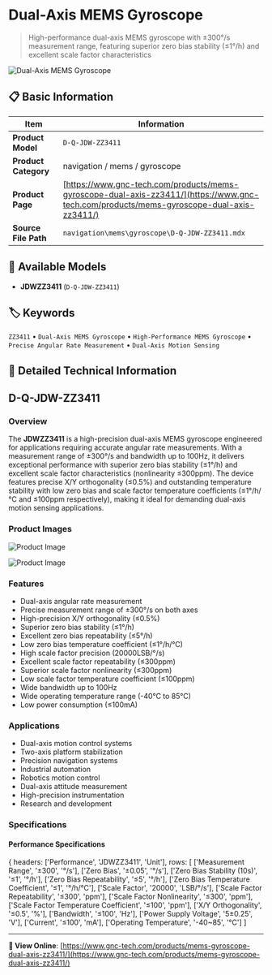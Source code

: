 # Dual-Axis MEMS Gyroscope

> High-performance dual-axis MEMS gyroscope with ±300°/s measurement range, featuring superior zero bias stability (≤1°/h) and excellent scale factor characteristics

![Dual-Axis MEMS Gyroscope](https://www.gnc-tech.com/images/products/navigation/mems/gyroscope/D-Q-JDW-ZZ3411/D-Q-JDW-ZZ3411.webp)

## 📋 Basic Information

| Item | Information |
|------|------|
| **Product Model** | `D-Q-JDW-ZZ3411` |
| **Product Category** | navigation / mems / gyroscope |
| **Product Page** | [https://www.gnc-tech.com/products/mems-gyroscope-dual-axis-zz3411/](https://www.gnc-tech.com/products/mems-gyroscope-dual-axis-zz3411/) |
| **Source File Path** | `navigation\mems\gyroscope\D-Q-JDW-ZZ3411.mdx` |

## 🔧 Available Models

- **JDWZZ3411** (`D-Q-JDW-ZZ3411`)

## 🏷️ Keywords

`ZZ3411` • `Dual-Axis MEMS Gyroscope` • `High-Performance MEMS Gyroscope` • `Precise Angular Rate Measurement` • `Dual-Axis Motion Sensing`

## 📖 Detailed Technical Information

## D-Q-JDW-ZZ3411

### Overview

The **JDWZZ3411** is a high-precision dual-axis MEMS gyroscope engineered for applications requiring accurate angular rate measurements. With a measurement range of ±300°/s and bandwidth up to 100Hz, it delivers exceptional performance with superior zero bias stability (≤1°/h) and excellent scale factor characteristics (nonlinearity ≤300ppm). The device features precise X/Y orthogonality (≤0.5%) and outstanding temperature stability with low zero bias and scale factor temperature coefficients (≤1°/h/°C and ≤100ppm respectively), making it ideal for demanding dual-axis motion sensing applications.

### Product Images

![Product Image](https://www.gnc-tech.com/products/navigation/mems/gyroscope/D-Q-JDW-ZZ3411/D-Q-JDW-ZZ3411-Slide-01.webp)

![Product Image](https://www.gnc-tech.com/products/navigation/mems/gyroscope/D-Q-JDW-ZZ3411/D-Q-JDW-ZZ3411-Slide-02.webp)

### Features

- Dual-axis angular rate measurement
- Precise measurement range of ±300°/s on both axes
- High-precision X/Y orthogonality (≤0.5%)
- Superior zero bias stability (≤1°/h)
- Excellent zero bias repeatability (≤5°/h)
- Low zero bias temperature coefficient (≤1°/h/°C)
- High scale factor precision (20000LSB/°/s)
- Excellent scale factor repeatability (≤300ppm)
- Superior scale factor nonlinearity (≤300ppm)
- Low scale factor temperature coefficient (≤100ppm)
- Wide bandwidth up to 100Hz
- Wide operating temperature range (-40°C to 85°C)
- Low power consumption (≤100mA)

### Applications

- Dual-axis motion control systems
- Two-axis platform stabilization
- Precision navigation systems
- Industrial automation
- Robotics motion control
- Dual-axis attitude measurement
- High-precision instrumentation
- Research and development

### Specifications

#### Performance Specifications
  
{
headers: ['Performance', 'JDWZZ3411', 'Unit'],
rows: [
  ['Measurement Range', '±300', '°/s'],
  ['Zero Bias', '±0.05', '°/s'],
  ['Zero Bias Stability (10s)', '≤1', '°/h'],
  ['Zero Bias Repeatability', '≤5', '°/h'],
  ['Zero Bias Temperature Coefficient', '≤1', '°/h/°C'],
  ['Scale Factor', '20000', 'LSB/°/s'],
  ['Scale Factor Repeatability', '≤300', 'ppm'],
  ['Scale Factor Nonlinearity', '≤300', 'ppm'],
  ['Scale Factor Temperature Coefficient', '≤100', 'ppm'],
  ['X/Y Orthogonality', '≤0.5', '%'],
  ['Bandwidth', '≤100', 'Hz'],
  ['Power Supply Voltage', '5±0.25', 'V'],
  ['Current', '≤100', 'mA'],
  ['Operating Temperature', '-40~85', '°C']
]

    
  

---

**🔗 View Online**: [https://www.gnc-tech.com/products/mems-gyroscope-dual-axis-zz3411/](https://www.gnc-tech.com/products/mems-gyroscope-dual-axis-zz3411/)
